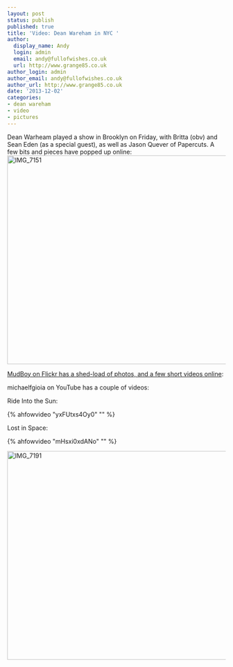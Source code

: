 ```yaml
---
layout: post
status: publish
published: true
title: 'Video: Dean Wareham in NYC '
author:
  display_name: Andy
  login: admin
  email: andy@fullofwishes.co.uk
  url: http://www.grange85.co.uk
author_login: admin
author_email: andy@fullofwishes.co.uk
author_url: http://www.grange85.co.uk
date: '2013-12-02'
categories:
- dean wareham
- video
- pictures
---
```

<p>Dean Warheam played a show in Brooklyn on Friday, with Britta (obv) and Sean Eden (as a special guest), as well as Jason Quever of Papercuts. A few bits and pieces have popped up online:<br />
<a href="http://www.flickr.com/photos/97019847@N00/11128980054" title="IMG_7151 by Clay, on Flickr"><img src="https://farm3.staticflickr.com/2813/11128980054_5489f3165b_z.jpg" width="640" height="480" alt="IMG_7151"></a></p>
<p><a href="http://www.flickr.com/search/?w=97019847@N00&q=dean%20wareham">MudBoy on Flickr has a shed-load of photos, and a few short videos online</a>:</p>
<p>michaelfgioia on YouTube has a couple of videos:</p>
<p>Ride Into the Sun:<br />
</p>
{% ahfowvideo "yxFUtxs4Oy0" "" %}
<p>Lost in Space:<br />
</p>
{% ahfowvideo "mHsxi0xdANo" "" %}
<p><a href="http://www.flickr.com/photos/97019847@N00/11128964534" title="IMG_7191 by Clay, on Flickr"><img src="https://farm6.staticflickr.com/5543/11128964534_1ee3b029dd_z.jpg" width="640" height="480" alt="IMG_7191"></a></p>
